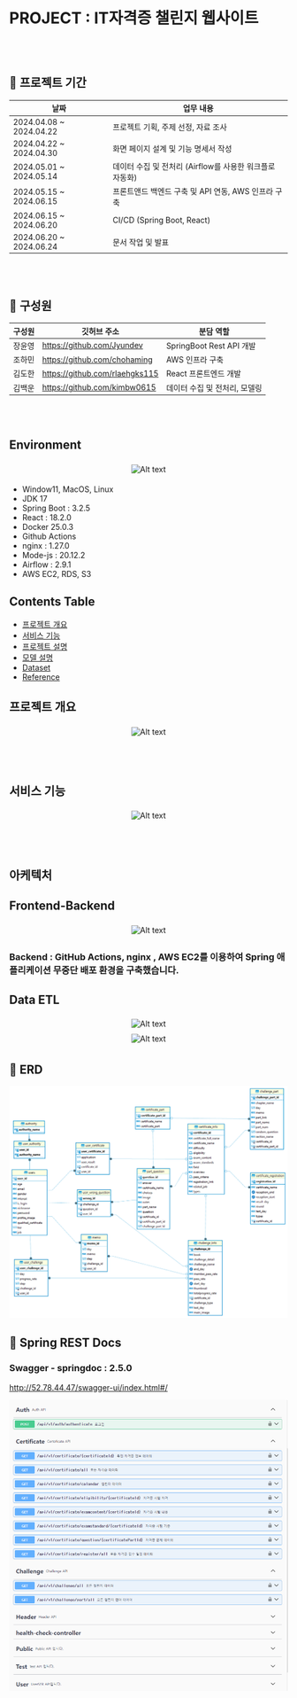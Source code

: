 # PROJECT : IT자격증 챌린지 웹사이트 

</br></br>

## 📆 프로젝트 기간 

| 날짜 | 업무 내용 |
| --- | --- |
| 2024.04.08 ~ 2024.04.22 | 프로젝트 기획, 주제 선정, 자료 조사 |
| 2024.04.22 ~ 2024.04.30 | 화면 페이지 설계 및 기능 명세서 작성 |
| 2024.05.01 ~ 2024.05.14 | 데이터 수집 및 전처리 (Airflow를 사용한 워크플로 자동화) |
| 2024.05.15 ~ 2024.06.15 | 프론트앤드 백엔드 구축 및 API 연동, AWS 인프라 구축 |
| 2024.06.15 ~ 2024.06.20 | CI/CD (Spring Boot, React) |
| 2024.06.20 ~ 2024.06.24 | 문서 작업 및 발표 |

</br></br>

## 🕺 구성원

| 구성원 | 깃허브 주소 | 분담 역할 |
| --- | --- | --- |
| 장윤영 | https://github.com/Jyundev | SpringBoot Rest API 개발|
| 조하민 | https://github.com/chohaming |AWS 인프라 구축|
| 김도한 | https://github.com/rlaehgks115 |React 프론트엔드 개발|
| 김백운 | https://github.com/kimbw0615 | 데이터 수집 및 전처리, 모델링|

</br></br>


## Environment

<div align="center">
  <img src="https://github-production-user-asset-6210df.s3.amazonaws.com/83933219/341933055-6b85c800-e28c-41c2-ab80-e112e6eb46dd.png?X-Amz-Algorithm=AWS4-HMAC-SHA256&X-Amz-Credential=AKIAVCODYLSA53PQK4ZA%2F20240622%2Fus-east-1%2Fs3%2Faws4_request&X-Amz-Date=20240622T043650Z&X-Amz-Expires=300&X-Amz-Signature=b2a9bb8d4cc0267811649c84d562af4db9a6aab0455f61fa0363bf74ca769fad&X-Amz-SignedHeaders=host&actor_id=83933219&key_id=0&repo_id=811617170" alt="Alt text" style="width: 75%; margin: 5px;">
</div>

- Window11, MacOS, Linux
- JDK 17
- Spring Boot : 3.2.5
- React : 18.2.0
- Docker 25.0.3
- Github Actions
- nginx : 1.27.0
- Mode-js : 20.12.2
- Airflow : 2.9.1
- AWS EC2, RDS, S3

## Contents Table

- [프로젝트 개요](#프로젝트-개요)
- [서비스 기능](#서비스-기능)
- [프로젝트 설명](#프로젝트-설명)
- [모델 설명](#모델-설명)
- [Dataset](#dataset)
- [Reference](#reference)


## 프로젝트 개요

<div align="center">
  <img src="https://github.com/pladata-encore/DE29-final-plzEatYun-ddajait/assets/83933219/3aa5391c-6dd4-4590-8f5a-699eae45d2a2" alt="Alt text" style="width: 75%; margin: 5px;">
</div>


</br></br>

## 서비스 기능

<div align="center">
  <img src="https://github-production-user-asset-6210df.s3.amazonaws.com/83933219/341932154-1f2d3a88-ca72-4482-8b54-f41342b11246.png?X-Amz-Algorithm=AWS4-HMAC-SHA256&X-Amz-Credential=AKIAVCODYLSA53PQK4ZA%2F20240622%2Fus-east-1%2Fs3%2Faws4_request&X-Amz-Date=20240622T043506Z&X-Amz-Expires=300&X-Amz-Signature=bfeaf88d8b44356e2f17f646084794b2639acd54f8d7b01929f59e3cf43e83c8&X-Amz-SignedHeaders=host&actor_id=83933219&key_id=0&repo_id=811617170" alt="Alt text" style="width: 75%; margin: 5px;">
</div>

</br></br>

## 아케텍처
## Frontend-Backend

<div align="center">
  <img src="https://github-production-user-asset-6210df.s3.amazonaws.com/83933219/341933705-28c138aa-7065-4f79-9b4d-088a75f08439.png?X-Amz-Algorithm=AWS4-HMAC-SHA256&X-Amz-Credential=AKIAVCODYLSA53PQK4ZA%2F20240622%2Fus-east-1%2Fs3%2Faws4_request&X-Amz-Date=20240622T043853Z&X-Amz-Expires=300&X-Amz-Signature=2f0463b97f4117b1c2cfb62049238294974125690feb80f6592a772a59f0134e&X-Amz-SignedHeaders=host&actor_id=83933219&key_id=0&repo_id=811617170" alt="Alt text" style="width: 75%; margin: 5px;">
</div>

### Backend : GitHub Actions, nginx , AWS EC2를 이용하여 Spring 애플리케이션 무중단 배포 환경을 구축했습니다.

## Data ETL

<div align="center">
  <img src="https://github-production-user-asset-6210df.s3.amazonaws.com/83933219/341933906-ad07d36c-4f4c-4a6b-9cef-8c883bbe9162.png?X-Amz-Algorithm=AWS4-HMAC-SHA256&X-Amz-Credential=AKIAVCODYLSA53PQK4ZA%2F20240622%2Fus-east-1%2Fs3%2Faws4_request&X-Amz-Date=20240622T044035Z&X-Amz-Expires=300&X-Amz-Signature=97052a9a655218b2e1f9ba1f0c9f7c9b464c88a5644012c05f80f196c335758a&X-Amz-SignedHeaders=host&actor_id=83933219&key_id=0&repo_id=811617170" alt="Alt text" style="width: 75%; margin: 5px;">
</div>

<div align="center">
<img src="https://github-production-user-asset-6210df.s3.amazonaws.com/83933219/341934323-6ebe4fb2-10b8-4c93-9809-1c7a99124ad3.png?X-Amz-Algorithm=AWS4-HMAC-SHA256&X-Amz-Credential=AKIAVCODYLSA53PQK4ZA%2F20240622%2Fus-east-1%2Fs3%2Faws4_request&X-Amz-Date=20240622T044610Z&X-Amz-Expires=300&X-Amz-Signature=f97783a460cd9678049829f4de2bd121b3d6891735db8c198bd7609d65f257b0&X-Amz-SignedHeaders=host&actor_id=83933219&key_id=0&repo_id=811617170" alt="Alt text" style="width: 75%; margin: 5px;">
</div>

## 🔗 ERD 

![ERD](/image/ERD-DDAJAIT.png)


## 📝 Spring REST Docs
###  Swagger - springdoc : 2.5.0
http://52.78.44.47/swagger-ui/index.html#/

![swagger](/image/swagger.png)

